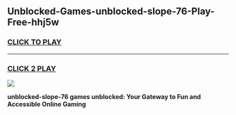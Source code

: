 
## Unblocked-Games-unblocked-slope-76-Play-Free-hhj5w
<h3>
<a href="https://premium76.site?title=unblocked-slope-76&ref=10A">CLICK TO PLAY</a></h3>
<hr>

<h3>
<a href="https://premium76.site?title=unblocked-slope-76&ref=10A">CLICK 2 PLAY</a>
  
</h3>

<a href="https://premium76.site?title=unblocked-slope-76&ref=10A"><img src="https://clearcache.store/games.png"></a>


**unblocked-slope-76 games unblocked: Your Gateway to Fun and Accessible Online Gaming**
